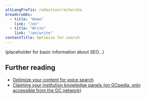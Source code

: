 ```yaml
---
altLangPrefix: redaction/recherche
breadcrumbs:
  - title: "Home"
    link: "/en"
  - title: "Write"
    link: "/en/write"
contentTitle: Optimize for search
---
```


(placeholder for basic information about SEO...)

<h2>Further reading</h2>
<ul>
  <li><a href="https://blog.canada.ca/2020/01/28/voice-search-optimization.html">Optimize your content for voice search</a></li>
  <li><a href="https://www.gcpedia.gc.ca/wiki/Claiming_institution_knowledge_panels">Claiming your institution knowledge panels (on GCpedia, only accessible from the GC network)</a></li>
</ul>
